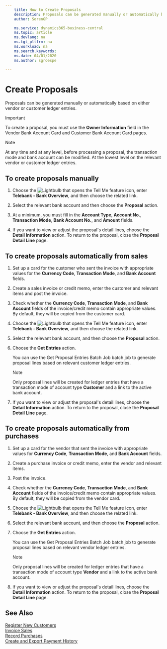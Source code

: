 ```yaml
---
    title: How to Create Proposals
    description: Proposals can be generated manually or automatically based on either vendor or customer ledger entries.
    author: SorenGP

    ms.service: dynamics365-business-central
    ms.topic: article
    ms.devlang: na
    ms.tgt_pltfrm: na
    ms.workload: na
    ms.search.keywords:
    ms.date: 04/01/2020
    ms.author: sgroespe

---
```

# Create Proposals
Proposals can be generated manually or automatically based on either vendor or customer ledger entries.  

> [!IMPORTANT]  
>  To create a proposal, you must use the **Owner Information** field in the Vendor Bank Account Card and Customer Bank Account Card pages.  

> [!NOTE]  
>  At any time and at any level, before processing a proposal, the transaction mode and bank account can be modified. At the lowest level on the relevant vendor or customer ledger entries.  

## To create proposals manually  

1.  Choose the ![Lightbulb that opens the Tell Me feature](../../media/ui-search/search_small.png "Tell me what you want to do") icon, enter **Telebank - Bank Overview**, and then choose the related link.  
2.  Select the relevant bank account and then choose the **Proposal** action.  
3.  At a minimum, you must fill in the **Account Type**, **Account No.**, **Transaction Mode**, **Bank Account No.**, and **Amount** fields.  

4.  If you want to view or adjust the proposal's detail lines, choose the **Detail Information** action. To return to the proposal, close the **Proposal Detail Line** page.  

## To create proposals automatically from sales  

1. Set up a card for the customer who sent the invoice with appropriate values for the **Currency Code**, **Transaction Mode**, and **Bank Account** fields.
2. Create a sales invoice or credit memo, enter the customer and relevant items and post the invoice.
3. Check whether the **Currency Code**, **Transaction Mode**, and **Bank Account** fields of the invoice/credit memo contain appropriate values. By default, they will be copied from the customer card.  

4.  Choose the ![Lightbulb that opens the Tell Me feature](../../media/ui-search/search_small.png "Tell me what you want to do") icon, enter **Telebank - Bank Overview**, and then choose the related link.  
5.  Select the relevant bank account, and then choose the **Proposal** action.  
6.  Choose the **Get Entries** action.  

    You can use the Get Proposal Entries Batch Job batch job to generate proposal lines based on relevant customer ledger entries.  

    > [!NOTE]  
    >  Only proposal lines will be created for ledger entries that have a transaction mode of account type **Customer** and a link to the active bank account.  

6.  If you want to view or adjust the proposal's detail lines, choose the **Detail Information** action. To return to the proposal, close the **Proposal Detail Line** page.  

## To create proposals automatically from purchases  

1.  Set up a card for the vendor that sent the invoice with appropriate values for **Currency Code**, **Transaction Mode**, and **Bank Account** fields.  
2.  Create a purchase invoice or credit memo, enter the vendor and relevant items.
3. Post the invoice.
4. Check whether the **Currency Code**, **Transaction Mode**, and **Bank Account** fields of the invoice/credit memo contain appropriate values. By default, they will be copied from the vendor card.  
5.  Choose the ![Lightbulb that opens the Tell Me feature](../../media/ui-search/search_small.png "Tell me what you want to do") icon, enter **Telebank - Bank Overview**, and then choose the related link.  
6.  Select the relevant bank account, and then choose the **Proposal** action.  
7.  Choose the **Get Entries** action.  

    You can use the Get Proposal Entries Batch Job batch job to generate proposal lines based on relevant vendor ledger entries.  

    > [!NOTE]  
    >  Only proposal lines will be created for ledger entries that have a transaction mode of account type **Vendor** and a link to the active bank account.  

6.  If you want to view or adjust the proposal's detail lines, choose the **Detail Information** action. To return to the proposal, close the **Proposal Detail Line** page.  

## See Also  
 [Register New Customers](../../sales-how-register-new-customers.md)   
 [Invoice Sales](../../sales-how-invoice-sales.md)   
 [Record Purchases](../../purchasing-how-record-purchases.md)   
 [Create and Export Payment History](how-to-create-and-export-payment-history.md)
